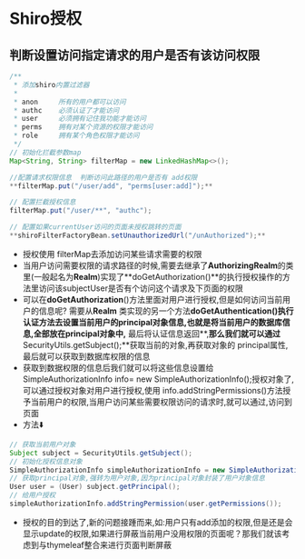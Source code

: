 # Shiro授权

## 判断设置访问指定请求的用户是否有该访问权限

```java
/**
 * 添加shiro内置过滤器
 *
 * anon     所有的用户都可以访问
 * authc    必须认证了才能访问
 * user     必须拥有记住我功能才能访问
 * perms    拥有对某个资源的权限才能访问
 * role     拥有某个角色权限才能访问
 */
// 初始化拦截参数map
Map<String, String> filterMap = new LinkedHashMap<>();

//配置请求权限信息  判断访问此路径的用户是否有 add权限
**filterMap.put("/user/add", "perms[user:add]");**

// 配置拦截授权信息
filterMap.put("/user/**", "authc");

// 配置如果currentUser访问的页面未授权跳转的页面
**shiroFilterFactoryBean.setUnauthorizedUrl("/unAuthorized");**
```

- 授权使用 filterMap去添加访问某些请求需要的权限
- 当用户访问需要权限的请求路径的时候,需要去继承了**AuthorizingRealm**的类里(一般起名为**Realm**)实现了**doGetAuthorization()**的执行授权操作的方法里访问该subjectUser是否有个访问这个请求及下页面的权限
- 可以在**doGetAuthorization**()方法里面对用户进行授权,但是如何访问当前用户的信息呢?     需要从**Realm** 类实现的另一个方法**doGetAuthentication()**执行认证方法去设置当前用户的**principal对象信息,**也就是将当前用户的数据库信息,全部放在**principal对象中,** 最后将认证信息返回**,**那么我们就可以通过**SecurityUtils.getSubject();**获取当前的对象,再获取对象的 principal属性,最后就可以获取到数据库权限的信息
- 获取到数据权限的信息后我们就可以将这些信息设置给  SimpleAuthorizationInfo info= new SimpleAuthorizationInfo();授权对象了,可以通过授权对象对用户进行授权,使用 info.addStringPermissions()方法授予当前用户的权限,当用户访问某些需要权限访问的请求时,就可以通过,访问到页面
- 方法⬇️

```java
// 获取当前用户对象
Subject subject = SecurityUtils.getSubject();
// 初始化授权信息对象
SimpleAuthorizationInfo simpleAuthorizationInfo = new SimpleAuthorizationInfo();
// 获取principal对象,强转为用户对象,因为principal对象封装了用户对象信息
User user = (User) subject.getPrincipal();
// 给用户授权
simpleAuthorizationInfo.addStringPermission(user.getPermissions());
```

- 授权的目的到达了,新的问题接踵而来,如:用户只有add添加的权限,但是还是会显示update的权限,如果进行屏蔽当前用户没用权限的页面呢？那我们就该考虑到与thymeleaf整合来进行页面判断屏蔽